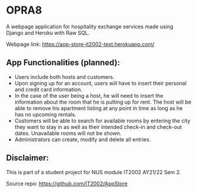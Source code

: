 # OPRA8

A webpage application for hospitality exchange services made using Django and Heroku with Raw SQL.

Webpage link: https://app-store-it2002-test.herokuapp.com/

## App Functionalities (planned):

- Users include both hosts and customers.
- Upon signing up for an account, users will have to insert their personal and credit card information.
- In the case of the user being a host, he will need to insert the information about the room that he is putting up for rent. The host will be able
to remove his apartment listing at any point in time as long as he has no upcoming rentals.
- Customers will be able to search for available rooms by entering the city they want to stay in as well as their intended check-in and check-out dates. Unavailable rooms will not be shown.
- Administrators can create, modify and delete all entries.

## Disclaimer:
This is part of a student project for NUS module IT2002 AY21/22 Sem 2.

Source repo: https://github.com/IT2002/AppStore
